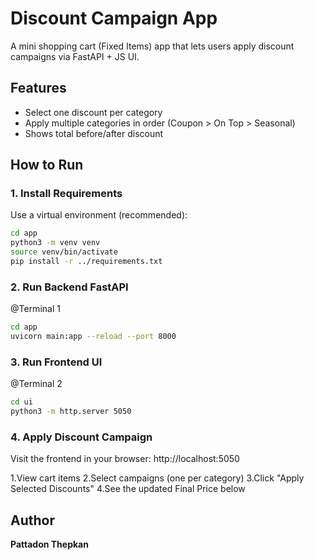 # Discount Campaign App

A mini shopping cart (Fixed Items) app that lets users apply discount campaigns via FastAPI + JS UI.

## Features

- Select one discount per category
- Apply multiple categories in order (Coupon > On Top > Seasonal)
- Shows total before/after discount

## How to Run

### 1. Install Requirements

Use a virtual environment (recommended):

```bash
cd app
python3 -m venv venv
source venv/bin/activate
pip install -r ../requirements.txt
```

### 2. Run Backend FastAPI

@Terminal 1

```bash
cd app
uvicorn main:app --reload --port 8000
```

### 3. Run Frontend UI

@Terminal 2

```bash
cd ui
python3 -m http.server 5050
```

### 4. Apply Discount Campaign

Visit the frontend in your browser: http://localhost:5050

1.View cart items
2.Select campaigns (one per category)
3.Click "Apply Selected Discounts"
4.See the updated Final Price below

## Author

**Pattadon Thepkan**
